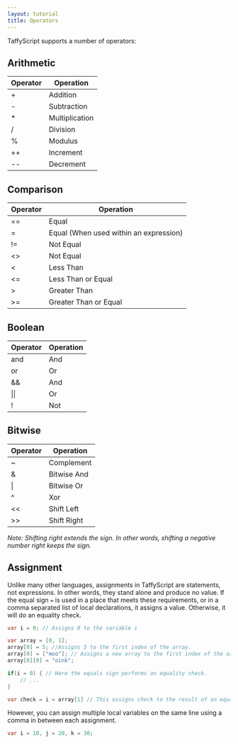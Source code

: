 ```yaml
---
layout: tutorial
title: Operators
---
```


TaffyScript supports a number of operators:

## Arithmetic

| Operator | Operation |
| --- | --- |
| + | Addition |
| - | Subtraction
| * | Multiplication |
| / | Division |
| % | Modulus |
| ++ | Increment |
| -- | Decrement |

## Comparison

| Operator | Operation |
| --- | --- |
| == | Equal |
| = | Equal (When used within an expression) |
| != | Not Equal |
| <> | Not Equal |
| < | Less Than |
| <= | Less Than or Equal |
| > | Greater Than |
| >= | Greater Than or Equal |

## Boolean
| Operator | Operation |
| --- | --- |
| and | And |
| or | Or |
| && | And |
| \|\| | Or |
| ! | Not |

## Bitwise
| Operator | Operation |
| --- | --- |
| ~ | Complement |
| & | Bitwise And |
| \| | Bitwise Or |
| ^ | Xor |
| << | Shift Left |
| >> | Shift Right |

*Note: Shifting right extends the sign. In other words, shifting a negative number right keeps the sign.*

## Assignment

Unlike many other languages, assignments in TaffyScript are statements, not expressions. In other words, they stand alone and produce no value. If the equal sign `=` is used in a place that meets these requirements, or in a comma separated list of local declarations, it assigns a value. Otherwise, it will do an equality check.

```cs
var i = 0; // Assigns 0 to the variable i

var array = [0, 1];
array[0] = 5; //Assigns 5 to the first index of the array.
array[0] = ["moo"]; // Assigns a new array to the first index of the array.
array[0][0] = "oink";

if(i = 0) { // Here the equals sign performs an equality check.
    // ... 
}

var check = i = array[1] // This assigns check to the result of an equality comparison between i and the second element of array.
```

However, you can assign multiple local variables on the same line using a comma in between each assignment.

```cs
var i = 10, j = 20, k = 30;
```